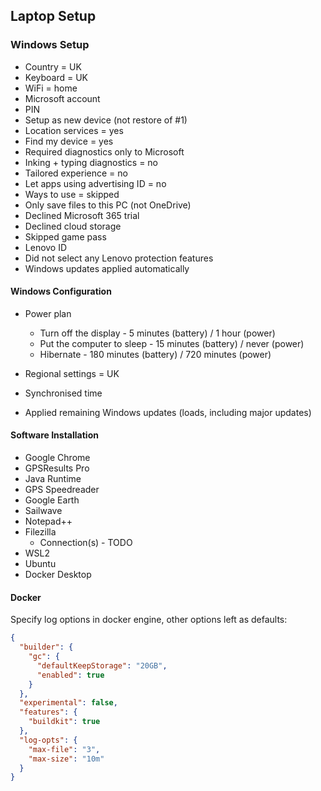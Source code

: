 ## Laptop Setup

### Windows Setup

- Country = UK
- Keyboard = UK
- WiFi = home
- Microsoft account
- PIN
- Setup as new device (not restore of #1)
- Location services = yes
- Find my device = yes
- Required diagnostics only to Microsoft
- Inking + typing diagnostics = no
- Tailored experience = no
- Let apps using advertising ID = no
- Ways to use = skipped
- Only save files to this PC (not OneDrive)
- Declined Microsoft 365 trial
- Declined cloud storage
- Skipped game pass
- Lenovo ID
- Did not select any Lenovo protection features
- Windows updates applied automatically



#### Windows Configuration

- Power plan
  - Turn off the display - 5 minutes (battery) / 1 hour (power)
  - Put the computer to sleep - 15 minutes (battery) / never (power)
  - Hibernate - 180 minutes (battery) / 720 minutes (power)

- Regional settings = UK
- Synchronised time
- Applied remaining Windows updates (loads, including major updates)



#### Software Installation

- Google Chrome
- GPSResults Pro
- Java Runtime
- GPS Speedreader
- Google Earth
- Sailwave
- Notepad++
- Filezilla
  - Connection(s) - TODO
- WSL2
- Ubuntu
- Docker Desktop



#### Docker

Specify log options in docker engine, other options left as defaults:

```json
{
  "builder": {
    "gc": {
      "defaultKeepStorage": "20GB",
      "enabled": true
    }
  },
  "experimental": false,
  "features": {
    "buildkit": true
  },
  "log-opts": {
    "max-file": "3",
    "max-size": "10m"
  }
}
```

